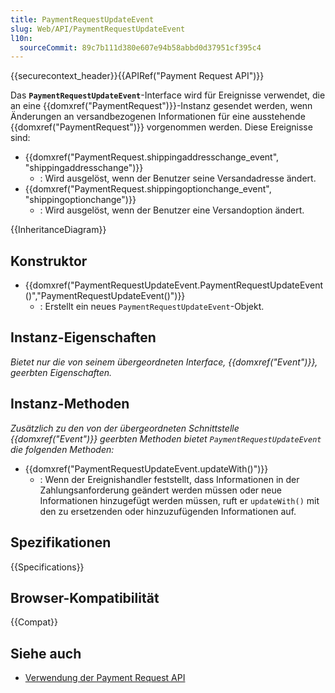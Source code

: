 ```yaml
---
title: PaymentRequestUpdateEvent
slug: Web/API/PaymentRequestUpdateEvent
l10n:
  sourceCommit: 89c7b111d380e607e94b58abbd0d37951cf395c4
---
```


{{securecontext_header}}{{APIRef("Payment Request API")}}

Das **`PaymentRequestUpdateEvent`**-Interface wird für Ereignisse verwendet, die an eine {{domxref("PaymentRequest")}}-Instanz gesendet werden, wenn Änderungen an versandbezogenen Informationen für eine ausstehende {{domxref("PaymentRequest")}} vorgenommen werden. Diese Ereignisse sind:

- {{domxref("PaymentRequest.shippingaddresschange_event", "shippingaddresschange")}}
  - : Wird ausgelöst, wenn der Benutzer seine Versandadresse ändert.
- {{domxref("PaymentRequest.shippingoptionchange_event", "shippingoptionchange")}}
  - : Wird ausgelöst, wenn der Benutzer eine Versandoption ändert.

{{InheritanceDiagram}}

## Konstruktor

- {{domxref("PaymentRequestUpdateEvent.PaymentRequestUpdateEvent()","PaymentRequestUpdateEvent()")}}
  - : Erstellt ein neues `PaymentRequestUpdateEvent`-Objekt.

## Instanz-Eigenschaften

_Bietet nur die von seinem übergeordneten Interface, {{domxref("Event")}}, geerbten Eigenschaften._

## Instanz-Methoden

_Zusätzlich zu den von der übergeordneten Schnittstelle {{domxref("Event")}} geerbten Methoden bietet `PaymentRequestUpdateEvent` die folgenden Methoden:_

- {{domxref("PaymentRequestUpdateEvent.updateWith()")}}
  - : Wenn der Ereignishandler feststellt, dass Informationen in der Zahlungsanforderung geändert werden müssen oder neue Informationen hinzugefügt werden müssen, ruft er `updateWith()` mit den zu ersetzenden oder hinzuzufügenden Informationen auf.

## Spezifikationen

{{Specifications}}

## Browser-Kompatibilität

{{Compat}}

## Siehe auch

- [Verwendung der Payment Request API](/de/docs/Web/API/Payment_Request_API/Using_the_Payment_Request_API)
